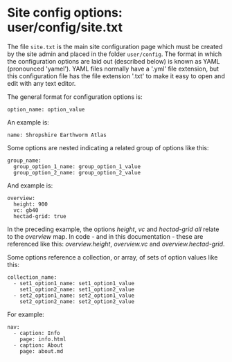 # Site config options: user/config/site.txt
The file `site.txt` is the main site configuration page which must be created by the site admin and placed in the folder `user/config`. The format in which the configuration options are laid out (described below) is known as YAML (pronounced 'yamel'). YAML files normally have a '.yml' file extension, but this configuration file has the file extension '.txt' to make it easy to open and edit with any text editor.

The general format for configuration options is:
```
option_name: option_value
```
An example is:
```
name: Shropshire Earthworm Atlas
```

Some options are nested indicating a related group of options like this:
```
group_name:
  group_option_1_name: group_option_1_value
  group_option_2_name: group_option_2_value
```
And example is:
```
overview:
  height: 900
  vc: gb40
  hectad-grid: true
```
In the preceding example, the options *height*, *vc* and *hectad-grid all* relate to the *overview* map. In code - and in this documentation - these are referenced like this: *overview.height*, *overview.vc* and *overview.hectad-grid*.

Some options reference a collection, or array, of sets of option values like this:
```
collection_name:
  - set1_option1_name: set1_option1_value
    set1_option2_name: set1_option2_value
  - set2_option1_name: set2_option1_value
    set2_option2_name: set2_option2_value
```

For example:
```
nav:
  - caption: Info
    page: info.html
  - caption: About
    page: about.md
```

